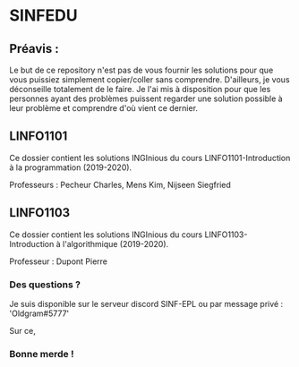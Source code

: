 # SINFEDU

## Préavis :
Le but de ce repository n'est pas de vous fournir les solutions pour que vous puissiez simplement copier/coller sans comprendre. D'ailleurs, je vous déconseille totalement de le faire.
Je l'ai mis à disposition pour que les personnes ayant des problèmes puissent regarder une solution possible à leur problème et comprendre d'où vient ce dernier.


## LINFO1101
Ce dossier contient les solutions INGInious du cours LINFO1101-Introduction à la programmation (2019-2020).

Professeurs : Pecheur Charles, Mens Kim, Nijseen Siegfried


## LINFO1103
Ce dossier contient les solutions INGInious du cours LINFO1103-Introduction à l'algorithmique (2019-2020).

Professeur : Dupont Pierre


### Des questions ?
Je suis disponible sur le serveur discord SINF-EPL ou par message privé : 'Oldgram#5777'


Sur ce,
### Bonne merde !
